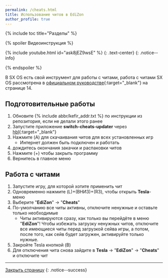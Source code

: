 ```yaml
---
permalink: /cheats.html
title: Использование читов в EdiZon
author_profile: true
---
```

{% include toc title="Разделы" %}

{% spoiler Видеоинструкция %}

{% include youtube.html id="ask8jEZ9wsE" %}
{: .text-center}
{: .notice--info}

{% endspoiler %}

В SX OS есть свой инструмент для работы с читами, работа с читами SX OS рассмотрена в [официальном руководстве](https://sx.xecuter.com/download/manuals/sxos/[RU]_sxos_v1.3.pdf){:target="_blank"} на странице 14.

## Подготовительные работы 

1. Обновите {% include abbr/kefir_addr.txt %} по инструкции из репозитория, если не делали этого ранее
1. Запустите приложение **switch-cheats-updater** через [hbl](hbl){:target="_blank"}
1. Нажмите (A) для скачаивания читов для всех установленных игр
   * Интернет должен быть подключен и работать
1. дождитесь окончания закачки и распаковки читов
1. Нажмите (+) чтобы закрыть программу
1. Вернитесь в главное меню

## Работа с читами

1. Запустите игру, для которой хотите применить чит
1. Одновременно нажмите (L)+(ВНИЗ)+(R3), чтобы открыть **Tesla**-меню 
1. Выберите "**EdiZon**" -> "**Cheats**"
1. По-умолчанию все читы активны, отключите ненужные и оставьте только необходимые
   + Читы активируются сразу, как только вы перейдёте в меню "**EdiZon**"! Чтобы избежать загрузку ненужных читов, отключите все имеющиеся читы перед загрузкой сейва игры, а потом, после того, как сейв будет загружен, активируйте только нужные. 
1. Закройте Tesla кнопкой (B)
1. Для отключения чита снова зайдите в **Tesla** -> "**EdiZon**" -> "**Cheats**" и отключите чит

___

[Закрыть страницу](javascript:window.close();)
{: .notice--success}